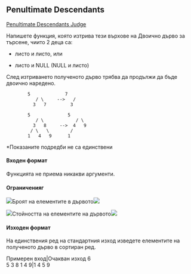## Penultimate Descendants

[Penultimate Descendants Judge](https://www.hackerrank.com/contests/sda-2019-2020-test3/challenges/penultimate-descendants)

Напишете функция, която изтрива тези върхове на Двоично дърво за търсене, чиито 2 деца са:

- листо и листо, или

- листо и NULL (NULL и листо)

След изтриването полученото дърво трябва да продължи да бъде двоично наредено.
```
	    5             7
           / \     -->   /
          3   7         3

	    5              5
           / \            / \
          3   8     -->  4   9 
         / \   \        /
        1   4   9      1
```
*Показаните подредби не са единствени

#### Входен формат

Функцията не приема никакви аргументи.

#### Ограниченияг

<img src="https://latex.codecogs.com/svg.latex?\Large&space;2\le">Броят на елементите в дървото<img src="https://latex.codecogs.com/svg.latex?\Large&space;\le{1000000}">

<img src="https://latex.codecogs.com/svg.latex?\Large&space;1\le">Стойността на елементите на дървото<img src="https://latex.codecogs.com/svg.latex?\Large&space;\le{1000000}">

#### Изходен формат

На единствения ред на стандартния изход изведете елементите на полученото дърво в сортиран ред.

Примерен вход|Очакван изход
6<br>5 3 8 1 4 9|1 4 5 9 

